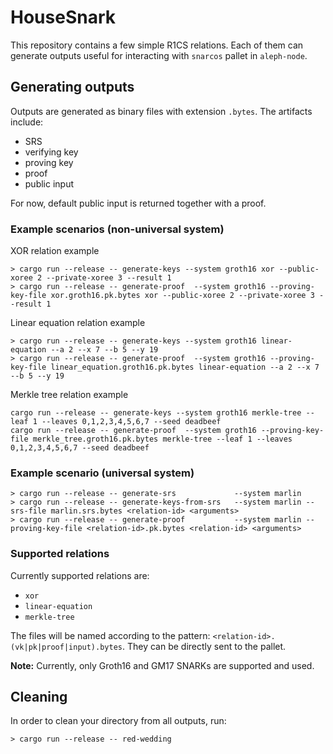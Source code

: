 # HouseSnark

This repository contains a few simple R1CS relations.
Each of them can generate outputs useful for interacting with `snarcos` pallet in `aleph-node`.

## Generating outputs

Outputs are generated as binary files with extension `.bytes`.
The artifacts include:
 - SRS
 - verifying key
 - proving key
 - proof
 - public input

For now, default public input is returned together with a proof.

### Example scenarios (non-universal system)

XOR relation example

```shell
> cargo run --release -- generate-keys --system groth16 xor --public-xoree 2 --private-xoree 3 --result 1
> cargo run --release -- generate-proof  --system groth16 --proving-key-file xor.groth16.pk.bytes xor --public-xoree 2 --private-xoree 3 --result 1
```

Linear equation relation example

```shell
> cargo run --release -- generate-keys --system groth16 linear-equation --a 2 --x 7 --b 5 --y 19
> cargo run --release -- generate-proof  --system groth16 --proving-key-file linear_equation.groth16.pk.bytes linear-equation --a 2 --x 7 --b 5 --y 19
```

Merkle tree relation example

```
cargo run --release -- generate-keys --system groth16 merkle-tree --leaf 1 --leaves 0,1,2,3,4,5,6,7 --seed deadbeef
cargo run --release -- generate-proof  --system groth16 --proving-key-file merkle_tree.groth16.pk.bytes merkle-tree --leaf 1 --leaves 0,1,2,3,4,5,6,7 --seed deadbeef

```

### Example scenario (universal system)

```shell
> cargo run --release -- generate-srs             --system marlin
> cargo run --release -- generate-keys-from-srs   --system marlin --srs-file marlin.srs.bytes <relation-id> <arguments>
> cargo run --release -- generate-proof           --system marlin --proving-key-file <relation-id>.pk.bytes <relation-id> <arguments>
```

### Supported relations

Currently supported relations are:
 - `xor`
 - `linear-equation`
 - `merkle-tree`

The files will be named according to the pattern: `<relation-id>.(vk|pk|proof|input).bytes`.
They can be directly sent to the pallet.

**Note:** Currently, only Groth16 and GM17 SNARKs are supported and used.

## Cleaning

In order to clean your directory from all outputs, run:
```shell
> cargo run --release -- red-wedding
```
